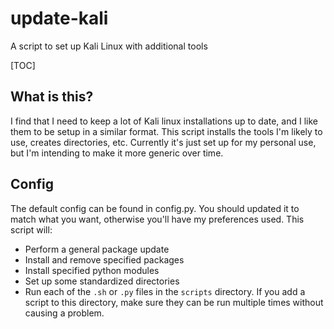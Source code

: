 # update-kali
A script to set up Kali Linux with additional tools

[TOC]

## What is this?
I find that I need to keep a lot of Kali linux installations up to date, and I like them to be setup in a similar format. This script installs the tools I'm likely to use, creates directories, etc. Currently it's just set up for my personal use, but I'm intending to make it more generic over time.

## Config

The default config can be found in config.py. You should updated it to match what you want, otherwise you'll have my preferences used. This script will:

* Perform a general package update
* Install and remove specified packages
* Install specified python modules
* Set up some standardized directories
* Run each of the `.sh` or `.py` files in the `scripts` directory. If you add a script to this directory, make sure they can be run multiple times without causing a problem.

